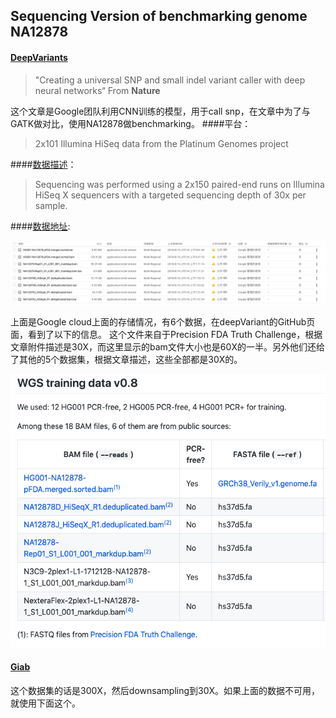 ## Sequencing Version of benchmarking genome NA12878

#### [DeepVariants](https://console.cloud.google.com/storage/browser/deepvariant/public-training-data?pli=1)

>"Creating a universal
SNP and small indel variant caller with deep neural
networks“ From **Nature**

这个文章是Google团队利用CNN训练的模型，用于call snp，在文章中为了与GATK做对比，使用NA12878做benchmarking。
####平台：
>2x101 Illumina HiSeq data from the
Platinum Genomes project

####[数据描述](https://www.biorxiv.org/content/biorxiv/suppl/2018/01/09/092890.DC5/092890-1.pdf)：

>Sequencing was
performed using a 2x150 paired-end runs on Illumina HiSeq X sequencers with a targeted
sequencing depth of 30x per sample.

####[数据地址](https://console.cloud.google.com/storage/browser/deepvariant/public-training-data?pli=1):

![数据截图](https://raw.githubusercontent.com/BigfatC/Daily_use_pic/master/Screen%20Shot%202019-06-11%20at%209.37.53%20AM.png)

上面是Google cloud上面的存储情况，有6个数据，在deepVariant的GitHub页面，看到了以下的信息。
这个文件来自于Precision FDA Truth Challenge，根据文章附件描述是30X，而这里显示的bam文件大小也是60X的一半。另外他们还给了其他的5个数据集，根据文章描述，这些全部都是30X的。

![shuju](https://raw.githubusercontent.com/BigfatC/Daily_use_pic/master/Screen%20Shot%202019-06-11%20at%209.45.33%20AM.png)

#### [Giab](ftp://ftp-trace.ncbi.nlm.nih.gov/giab/ftp/data/NA12878/NIST_NA12878_HG001_HiSeq_300x)

这个数据集的话是300X，然后downsampling到30X。如果上面的数据不可用，就使用下面这个。